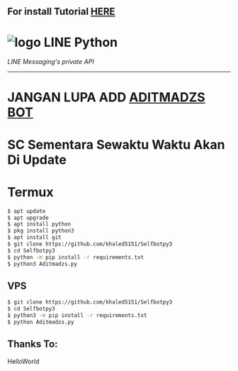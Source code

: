## For install Tutorial [HERE](https://www.youtube.com/watch?v=Gu-FHvKM5bE&t=27s)
# ![logo](LINE-sm.png) LINE Python

*LINE Messaging's private API*

----

# JANGAN LUPA ADD [ADITMADZS BOT](line.me/ti/p/~botaditmadzs)
# SC Sementara Sewaktu Waktu Akan Di Update

# Termux

```sh
$ apt update
$ apt upgrade
$ apt install python
$ pkg install python3
$ apt install git
$ git clone https://github.com/khaled5151/Selfbotpy3
$ cd Selfbotpy3
$ python -m pip install -r requirements.txt
$ python3 Aditmadzs.py
```

## VPS

```sh
$ git clone https://github.com/khaled5151/Selfbotpy3
$ cd Selfbotpy3
$ python3 -m pip install -r requirements.txt
$ python Aditmadzs.py
```

## Thanks To:
HelloWorld


